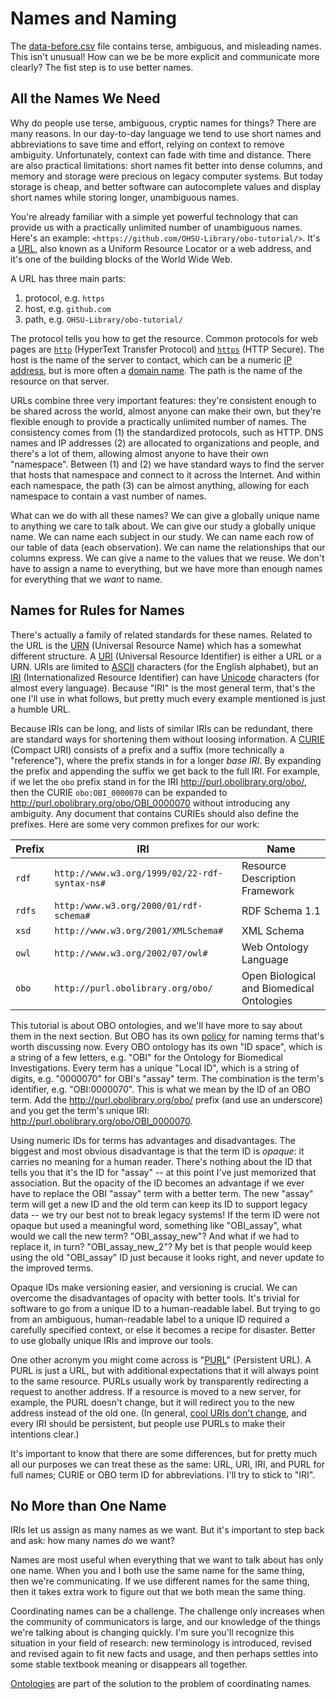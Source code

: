 # Names and Naming

The [data-before.csv](https://github.com/OHSU-Library/obo-tutorial/blob/master/examples/data-before.csv) file contains terse, ambiguous, and misleading names. This isn't unusual! How can we be be more explicit and communicate more clearly? The fist step is to use better names.


## All the Names We Need

Why do people use terse, ambiguous, cryptic names for things? There are many reasons. In our day-to-day language we tend to use short names and abbreviations to save time and effort, relying on context to remove ambiguity. Unfortunately, context can fade with time and distance. There are also practical limitations: short names fit better into dense columns, and memory and storage were precious on legacy computer systems. But today storage is cheap, and better software can autocomplete values and display short names while storing longer, unambiguous names.

You're already familiar with a simple yet powerful technology that can provide us with a practically unlimited number of unambiguous names. Here's an example: `<https://github.com/OHSU-Library/obo-tutorial/>`. It's a [URL][], also known as a Uniform Resource Locator or a web address, and it's one of the building blocks of the World Wide Web.

A URL has three main parts:

1. protocol, e.g. `https`
2. host, e.g. `github.com`
3. path, e.g. `OHSU-Library/obo-tutorial/`

The protocol tells you how to get the resource. Common protocols for web pages are [`http`][HTTP] (HyperText Transfer Protocol) and [`https`][HTTPS] (HTTP Secure). The host is the name of the server to contact, which can be a numeric [IP address][IP], but is more often a [domain name][DNS]. The path is the name of the resource on that server.

URLs combine three very important features: they're consistent enough to be shared across the world, almost anyone can make their own, but they're flexible enough to provide a practically unlimited number of names. The consistency comes from (1) the standardized protocols, such as HTTP. DNS names and IP addresses (2) are allocated to organizations and people, and there's a lot of them, allowing almost anyone to have their own "namespace". Between (1) and (2) we have standard ways to find the server that hosts that namespace and connect to it across the Internet. And within each namespace, the path (3) can be almost anything, allowing for each namespace to contain a vast number of names.

[URL]: https://en.wikipedia.org/wiki/Url
[HTTP]: https://en.wikipedia.org/wiki/HTTP
[HTTPS]: https://en.wikipedia.org/wiki/HTTPS
[IP]: https://en.wikipedia.org/wiki/IP_address
[DNS]: https://en.wikipedia.org/wiki/Domain_name

What can we do with all these names? We can give a globally unique name to anything we care to talk about. We can give our study a globally unique name. We can name each subject in our study. We can name each row of our table of data (each observation). We can name the relationships that our columns express. We can give a name to the values that we reuse. We don't have to assign a name to everything, but we have more than enough names for everything that we *want* to name.


## Names for Rules for Names

There's actually a family of related standards for these names. Related to the URL is the [URN][] (Universal Resource Name) which has a somewhat different structure. A [URI][] (Universal Resource Identifier) is either a URL or a URN. URIs are limited to [ASCII][] characters (for the English alphabet), but an [IRI][] (Internationalized Resource Identifier) can have [Unicode][] characters (for almost every language). Because "IRI" is the most general term, that's the one I'll use in what follows, but pretty much every example mentioned is just a humble URL.

Because IRIs can be long, and lists of similar IRIs can be redundant, there are standard ways for shortening them without loosing information. A [CURIE][] (Compact URI) consists of a prefix and a suffix (more technically a "reference"), where the prefix stands in for a longer *base IRI*. By expanding the prefix and appending the suffix we get back to the full IRI. For example, if we let the `obo` prefix stand in for the IRI <http://purl.obolibrary.org/obo/>, then the CURIE `obo:OBI_0000070` can be expanded to <http://purl.obolibrary.org/obo/OBI_0000070> without introducing any ambiguity. Any document that contains CURIEs should also define the prefixes. Here are some very common prefixes for our work:

Prefix | IRI                                           | Name
-------|-----------------------------------------------|------
`rdf`  | `http://www.w3.org/1999/02/22-rdf-syntax-ns#` | Resource Description Framework
`rdfs` | `http:/www.w3.org/2000/01/rdf-schema#`        | RDF Schema 1.1
`xsd`  | `http://www.w3.org/2001/XMLSchema#`           | XML Schema
`owl`  | `http://www.w3.org/2002/07/owl#`              | Web Ontology Language
`obo`  | `http://purl.obolibrary.org/obo/`             | Open Biological and Biomedical Ontologies

This tutorial is about OBO ontologies, and we'll have more to say about them in the next section. But OBO has its own [policy](http://obofoundry.org/id-policy.shtml) for naming terms that's worth discussing now. Every OBO ontology has its own "ID space", which is a string of a few letters, e.g. "OBI" for the Ontology for Biomedical Investigations. Every term has a unique "Local ID", which is a string of digits, e.g. "0000070" for OBI's "assay" term. The combination is the term's identifier, e.g. "OBI:0000070". This is what we mean by the ID of an OBO term. Add the <http://purl.obolibrary.org/obo/> prefix (and use an underscore) and you get the term's unique IRI: <http://purl.obolibrary.org/obo/OBI_0000070>.

Using numeric IDs for terms has advantages and disadvantages. The biggest and most obvious disadvantage is that the term ID is *opaque*: it carries no meaning for a human reader. There's nothing about the ID that tells you that it's the ID for "assay" -- at this point I've just memorized that association. But the opacity of the ID becomes an advantage if we ever have to replace the OBI "assay" term with a better term. The new "assay" term will get a new ID and the old term can keep its ID to support legacy data -- we try our best not to break legacy systems! If the term ID were not opaque but used a meaningful word, something like "OBI_assay", what would we call the new term? "OBI_assay_new"? And what if we had to replace it, in turn? "OBI_assay_new_2"? My bet is that people would keep using the old "OBI_assay" ID just because it looks right, and never update to the improved terms.

Opaque IDs make versioning easier, and versioning is crucial. We can overcome the disadvantages of opacity with better tools. It's trivial for software to go from a unique ID to a human-readable label. But trying to go from an ambiguous, human-readable label to a unique ID required a carefully specified context, or else it becomes a recipe for disaster. Better to use globally unique IRIs and improve our tools.

One other acronym you might come across is "[PURL][]" (Persistent URL). A PURL is just a URL, but with additional expectations that it will always point to the same resource. PURLs usually work by transparently redirecting a request to another address. If a resource is moved to a new server, for example, the PURL doesn't change, but it will redirect you to the new address instead of the old one. (In general, [cool URIs don't change][cool], and every IRI should be persistent, but people use PURLs to make their intentions clear.)

It's important to know that there are some differences, but for pretty much all our purposes we can treat these as the same: URL, URI, IRI, and PURL for full names; CURIE or OBO term ID for abbreviations. I'll try to stick to "IRI".

[URN]: https://en.wikipedia.org/wiki/Uniform_resource_name
[URI]: https://en.wikipedia.org/wiki/Uniform_resource_identifier
[IRI]: https://en.wikipedia.org/wiki/Internationalized_Resource_Identifier
[ASCII]: https://en.wikipedia.org/wiki/ASCII
[Unicode]: https://en.wikipedia.org/wiki/Universal_Character_Set
[CURIE]: https://en.wikipedia.org/wiki/CURIE
[PURL]: https://en.wikipedia.org/wiki/PURL
[cool]: http://www.w3.org/Provider/Style/URI.html


## No More than One Name

IRIs let us assign as many names as we want. But it's important to step back and ask: how many names *do* we want?

Names are most useful when everything that we want to talk about has only one name. When you and I both use the same name for the same thing, then we're communicating. If we use different names for the same thing, then it takes extra work to figure out that we both mean the same thing.

Coordinating names can be a challenge. The challenge only increases when the community of communicators is large, and our knowledge of the things we're talking about is changing quickly. I'm sure you'll recognize this situation in your field of research: new terminology is introduced, revised and revised again to fit new facts and usage, and then perhaps settles into some stable textbook meaning or disappears all together.

[Ontologies](obo.md) are part of the solution to the problem of coordinating names.


